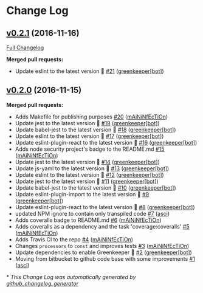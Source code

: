# Change Log

## [v0.2.1](https://github.com/Travix-International/theme-builder/tree/v0.2.1) (2016-11-16)
[Full Changelog](https://github.com/Travix-International/theme-builder/compare/v0.2.0...v0.2.1)

**Merged pull requests:**

- Update eslint to the latest version 🚀 [\#21](https://github.com/Travix-International/theme-builder/pull/21) ([greenkeeper[bot]](https://github.com/integration/greenkeeper))

## [v0.2.0](https://github.com/Travix-International/theme-builder/tree/v0.2.0) (2016-11-15)
**Merged pull requests:**

- Adds Makefile for publishing purposes [\#20](https://github.com/Travix-International/theme-builder/pull/20) ([mAiNiNfEcTiOn](https://github.com/mAiNiNfEcTiOn))
- Update jest to the latest version 🚀 [\#19](https://github.com/Travix-International/theme-builder/pull/19) ([greenkeeper[bot]](https://github.com/integration/greenkeeper))
- Update babel-jest to the latest version 🚀 [\#18](https://github.com/Travix-International/theme-builder/pull/18) ([greenkeeper[bot]](https://github.com/integration/greenkeeper))
- Update eslint to the latest version 🚀 [\#17](https://github.com/Travix-International/theme-builder/pull/17) ([greenkeeper[bot]](https://github.com/integration/greenkeeper))
- Update eslint-plugin-react to the latest version 🚀 [\#16](https://github.com/Travix-International/theme-builder/pull/16) ([greenkeeper[bot]](https://github.com/integration/greenkeeper))
- Adds node security project's badge to the README.md [\#15](https://github.com/Travix-International/theme-builder/pull/15) ([mAiNiNfEcTiOn](https://github.com/mAiNiNfEcTiOn))
- Update jest to the latest version 🚀 [\#14](https://github.com/Travix-International/theme-builder/pull/14) ([greenkeeper[bot]](https://github.com/integration/greenkeeper))
- Update js-yaml to the latest version 🚀 [\#13](https://github.com/Travix-International/theme-builder/pull/13) ([greenkeeper[bot]](https://github.com/integration/greenkeeper))
- Update eslint to the latest version 🚀 [\#12](https://github.com/Travix-International/theme-builder/pull/12) ([greenkeeper[bot]](https://github.com/integration/greenkeeper))
- Update jest to the latest version 🚀 [\#11](https://github.com/Travix-International/theme-builder/pull/11) ([greenkeeper[bot]](https://github.com/integration/greenkeeper))
- Update babel-jest to the latest version 🚀 [\#10](https://github.com/Travix-International/theme-builder/pull/10) ([greenkeeper[bot]](https://github.com/integration/greenkeeper))
- Update eslint-plugin-import to the latest version 🚀 [\#9](https://github.com/Travix-International/theme-builder/pull/9) ([greenkeeper[bot]](https://github.com/integration/greenkeeper))
- Update eslint-plugin-react to the latest version 🚀 [\#8](https://github.com/Travix-International/theme-builder/pull/8) ([greenkeeper[bot]](https://github.com/integration/greenkeeper))
- updated NPM ignore to contain only transpiled code [\#7](https://github.com/Travix-International/theme-builder/pull/7) ([asci](https://github.com/asci))
- Adds coveralls badge to README.md [\#6](https://github.com/Travix-International/theme-builder/pull/6) ([mAiNiNfEcTiOn](https://github.com/mAiNiNfEcTiOn))
- Adds coveralls as a dependency and the task 'coverage:coveralls' [\#5](https://github.com/Travix-International/theme-builder/pull/5) ([mAiNiNfEcTiOn](https://github.com/mAiNiNfEcTiOn))
- Adds Travis CI to the repo [\#4](https://github.com/Travix-International/theme-builder/pull/4) ([mAiNiNfEcTiOn](https://github.com/mAiNiNfEcTiOn))
- Changes `processors` to `const` and improves tests [\#3](https://github.com/Travix-International/theme-builder/pull/3) ([mAiNiNfEcTiOn](https://github.com/mAiNiNfEcTiOn))
- Update dependencies to enable Greenkeeper 🌴 [\#2](https://github.com/Travix-International/theme-builder/pull/2) ([greenkeeper[bot]](https://github.com/integration/greenkeeper))
- Moving from bitbucket to github code base with some improvements [\#1](https://github.com/Travix-International/theme-builder/pull/1) ([asci](https://github.com/asci))



\* *This Change Log was automatically generated by [github_changelog_generator](https://github.com/skywinder/Github-Changelog-Generator)*